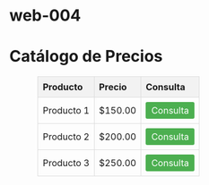 # web-004
<!DOCTYPE html>
<html lang="es">
<head>
    <meta charset="UTF-8">
    <meta name="viewport" content="width=device-width, initial-scale=1.0">
    <title>Catálogo de Precios</title>
    <style>
        .catalogo {
            width: 80%;
            margin: 0 auto;
            border-collapse: collapse;
        }
        .catalogo th, .catalogo td {
            border: 1px solid #ddd;
            padding: 8px;
            text-align: left;
        }
        .catalogo th {
            background-color: #f2f2f2;
        }
        .boton-consulta {
            display: inline-block;
            padding: 5px 10px;
            background-color: #4CAF50; /* Color del botón */
            color: white; /* Color del texto */
            text-decoration: none;
            border-radius: 3px;
            transition: background-color 0.3s ease;
        }
        .boton-consulta:hover {
            background-color: #45a049; /* Color al pasar el mouse */
        }
    </style>
</head>
<body>
    <h1>Catálogo de Precios</h1>
    <table class="catalogo">
        <tr>
            <th>Producto</th>
            <th>Precio</th>
            <th>Consulta</th>
        </tr>
        <tr>
            <td>Producto 1</td>
            <td>$150.00</td>
            <td><a href="https://www.ejemplo.com/consulta1" class="boton-consulta">Consulta</a></td>
        </tr>
        <tr>
            <td>Producto 2</td>
            <td>$200.00</td>
            <td><a href="https://www.ejemplo.com/consulta2" class="boton-consulta">Consulta</a></td>
        </tr>
        <tr>
            <td>Producto 3</td>
            <td>$250.00</td>
            <td><a href="https://www.ejemplo.com/consulta3" class="boton-consulta">Consulta</a></td>
        </tr>
    </table>
</body>
</html>
